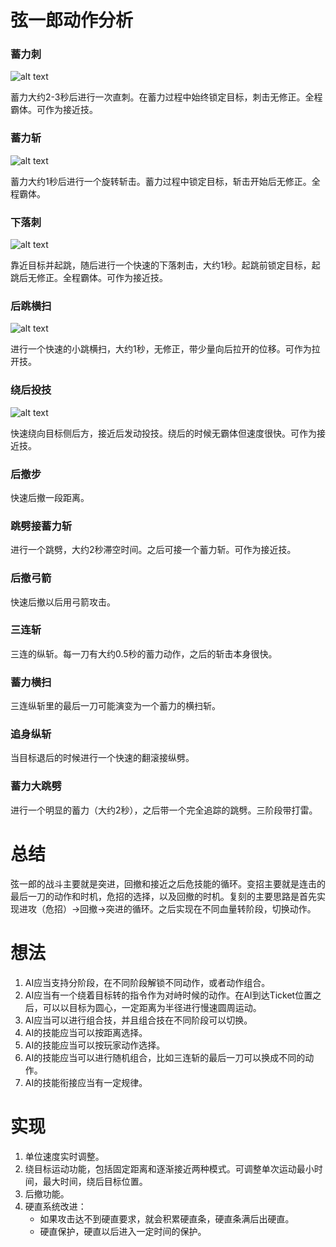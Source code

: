# 弦一郎动作分析

### 蓄力刺

![alt text](../Images/genichiro_1.png "蓄力刺")

蓄力大约2-3秒后进行一次直刺。在蓄力过程中始终锁定目标，刺击无修正。全程霸体。可作为接近技。

### 蓄力斩

![alt text](../Images/genichiro_2.png "蓄力斩")

蓄力大约1秒后进行一个旋转斩击。蓄力过程中锁定目标，斩击开始后无修正。全程霸体。

### 下落刺

![alt text](../Images/genichiro_3.png "下落刺")

靠近目标并起跳，随后进行一个快速的下落刺击，大约1秒。起跳前锁定目标，起跳后无修正。全程霸体。可作为接近技。

### 后跳横扫
![alt text](../Images/genichiro_4_1.png "小跳横扫")

进行一个快速的小跳横扫，大约1秒，无修正，带少量向后拉开的位移。可作为拉开技。

### 绕后投技

![alt text](../Images/genichiro_4_2.png "绕后")

快速绕向目标侧后方，接近后发动投技。绕后的时候无霸体但速度很快。可作为接近技。

### 后撤步

快速后撤一段距离。

### 跳劈接蓄力斩

进行一个跳劈，大约2秒滞空时间。之后可接一个蓄力斩。可作为接近技。

### 后撤弓箭

快速后撤以后用弓箭攻击。

### 三连斩

三连的纵斩。每一刀有大约0.5秒的蓄力动作，之后的斩击本身很快。

### 蓄力横扫

三连纵斩里的最后一刀可能演变为一个蓄力的横扫斩。

### 追身纵斩

当目标退后的时候进行一个快速的翻滚接纵劈。

### 蓄力大跳劈

进行一个明显的蓄力（大约2秒），之后带一个完全追踪的跳劈。三阶段带打雷。

# 总结

弦一郎的战斗主要就是突进，回撤和接近之后危技能的循环。变招主要就是连击的最后一刀的动作和时机，危招的选择，以及回撤的时机。复刻的主要思路是首先实现进攻（危招）->回撤->突进的循环。之后实现在不同血量转阶段，切换动作。

# 想法

1. AI应当支持分阶段，在不同阶段解锁不同动作，或者动作组合。
2. AI应当有一个绕着目标转的指令作为对峙时候的动作。在AI到达Ticket位置之后，可以以目标为圆心，一定距离为半径进行慢速圆周运动。
3. AI应当可以进行组合技，并且组合技在不同阶段可以切换。
4. AI的技能应当可以按距离选择。
5. AI的技能应当可以按玩家动作选择。
6. AI的技能应当可以进行随机组合，比如三连斩的最后一刀可以换成不同的动作。
7. AI的技能衔接应当有一定规律。

# 实现
1. 单位速度实时调整。
2. 绕目标运动功能，包括固定距离和逐渐接近两种模式。可调整单次运动最小时间，最大时间，绕后目标位置。
3. 后撤功能。
4. 硬直系统改进：
    - 如果攻击达不到硬直要求，就会积累硬直条，硬直条满后出硬直。
    - 硬直保护，硬直以后进入一定时间的保护。